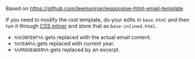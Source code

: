 Based on https://github.com/leemunroe/responsive-html-email-template

If you need to modify the root template, do your edits in `base.html` and
then run it through [CSS inliner](https://htmlemail.io/inline/) and store that as `base-inlined.html`.

- `%%CONTENT%%` gets replaced with the actual email content.
- `%%YEAR%%` gets replaced with current year.
- `%%PREHEADER%%` gets replaced by an excerpt.
